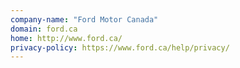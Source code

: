 ```yaml
---
company-name: "Ford Motor Canada"
domain: ford.ca
home: http://www.ford.ca/
privacy-policy: https://www.ford.ca/help/privacy/
---
```




